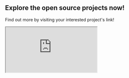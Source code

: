 <link href="https://unpkg.com/tailwindcss@^2/dist/tailwind.min.css" rel="stylesheet">

<div class="relative p-5 h-1/2 bg-gray-100">
  <h2>Explore the open source projects now!</h2>

  <div class="p-5">
    <p>Find out more by visiting your interested project's link!</p>
  </div>
</div>

<div class="relative text-center min-w-full h-5/6">
  <iframe class="relative min-w-full max-h-full" src="https://opps.bridgesforenterprise.com/technology/" title="BfE Project and Role Openings"></iframe>
</div>
